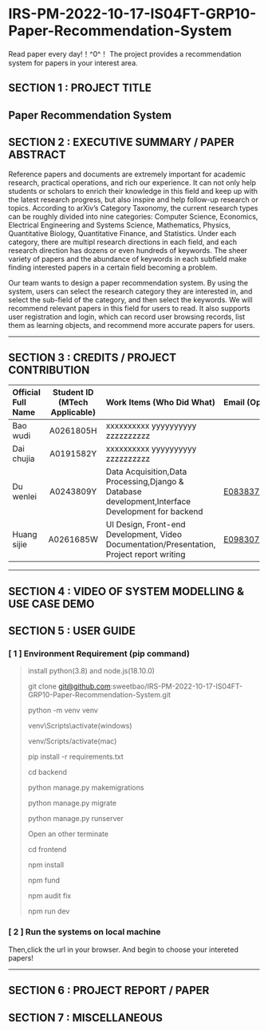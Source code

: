 # IRS-PM-2022-10-17-IS04FT-GRP10-Paper-Recommendation-System
Read paper every day!！^0^！ The project provides a recommendation system for papers in your interest area.
## SECTION 1 : PROJECT TITLE
## Paper Recommendation System

## SECTION 2 : EXECUTIVE SUMMARY / PAPER ABSTRACT
Reference papers and documents are extremely important for academic research, practical operations, and rich our experience. It can not only help students or scholars to enrich their knowledge in this field and keep up with the latest research progress, but also inspire and help follow-up research or topics. According to arXiv’s Category Taxonomy, the current research types can be roughly divided into nine categories: Computer Science, Economics, Electrical Engineering and Systems Science, Mathematics, Physics, Quantitative Biology, Quantitative Finance, and Statistics. Under each category, there are multipl research directions in each field, and each research direction has dozens or even hundreds of keywords. The sheer variety of papers and the abundance of keywords in each subfield make finding interested papers in a certain field becoming a problem.

Our team wants to design a paper recommendation system. By using the system, users can select the research category they are interested in, and select the sub-field of the category, and then select the keywords. We will recommend relevant papers in this field for users to read. It also supports user registration and login, which can record user browsing records, list them as learning objects, and recommend more accurate papers for users.

---

## SECTION 3 : CREDITS / PROJECT CONTRIBUTION
| Official Full Name  | Student ID (MTech Applicable)  | Work Items (Who Did What) | Email (Optional) |
| :--------------- |:---------------:| :-----| :-----|
| Bao wudi | A0261805H | xxxxxxxxxx yyyyyyyyyy zzzzzzzzzz|  |
| Dai chujia | A0191582Y | xxxxxxxxxx yyyyyyyyyy zzzzzzzzzz| |
| Du wenlei | A0243809Y | Data Acquisition,Data Processing,Django & Database development,Interface Development for backend |E0838377@u.nus.edu  |
| Huang sijie | A0261685W | UI Design, Front-end Development, Video Documentation/Presentation, Project report writing| E0983079@u.nus.edu |

---

## SECTION 4 : VIDEO OF SYSTEM MODELLING & USE CASE DEMO


## SECTION 5 : USER GUIDE
### [ 1 ] Environment Requirement (pip command)
> install python(3.8) and node.js(18.10.0)
>
> git clone git@github.com:sweetbao/IRS-PM-2022-10-17-IS04FT-GRP10-Paper-Recommendation-System.git
>
> python -m venv venv
>
> venv\Scripts\activate(windows)
>
>  venv/Scripts/activate(mac)
>
> pip install -r requirements.txt
>
> cd backend
>
> python manage.py makemigrations
>
> python manage.py migrate
>
> python manage.py runserver
>
> Open an other terminate
>
> cd frontend
>
> npm install
>
> npm fund
>
> npm audit fix
>
> npm run dev

### [ 2 ] Run the systems on local machine
Then,click the url in your browser. And begin to choose your intereted papers!

---
## SECTION 6 : PROJECT REPORT / PAPER
## SECTION 7 : MISCELLANEOUS
